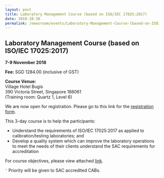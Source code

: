 ```yaml
---
layout: post
title: Laboratory Management Course (based on ISO/IEC 17025:2017)
date: 2018-10-30
permalink: /newsroom/events/Laboratory-Management-Course-(based-on-ISOIEC-170252017)
---
```

## Laboratory Management Course (based on ISO/IEC 17025:2017)
**7-9 November 2018**

**Fee:** SGD 1284.00 (inclusive of GST)

**Course Venue:**  
Village Hotel Bugis  
390 Victoria Street, Singapore 188061  
(Training room: Quartz 1, Level 6)

We are now open for registration.  Please go to this link for the [registration form](/files/events/Registration%20form%20(LM-Nov%202018).docx).

This 3-day course is to help the participants:  
* Understand the requirements of ISO/IEC 17025:2017 as applied to calibration/testing laboratories; and  
* Develop a quality system which can improve the laboratory operations to meet the needs of their clients understand the SAC requirements for accreditation

For course objectives, please view attached [link](/files/events/Course%20objectives%20for%20website-LM2018.docx).

<span style="color:orange">*</span> Priority will be given to SAC accredited CABs.

